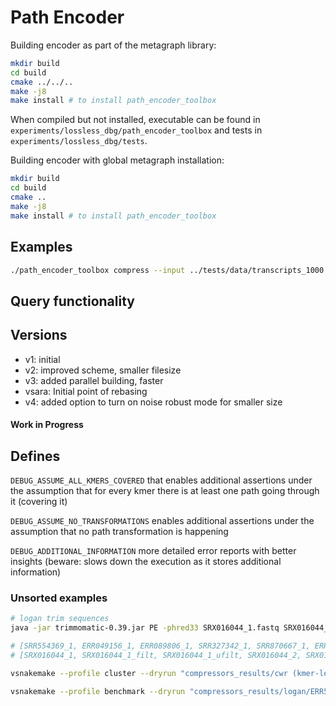 # Path Encoder

Building encoder as part of the metagraph library:
```bash
mkdir build
cd build
cmake ../../..
make -j8
make install # to install path_encoder_toolbox
```
When compiled but not installed, executable can be found in `experiments/lossless_dbg/path_encoder_toolbox` and tests in 
`experiments/lossless_dbg/tests`.

Building encoder with global metagraph installation:
```bash
mkdir build
cd build
cmake ..
make -j8
make install # to install path_encoder_toolbox
```

## Examples
```bash
./path_encoder_toolbox compress --input ../tests/data/transcripts_1000.fa --output ./
```

## Query functionality

## Versions
- v1: initial 
- v2: improved scheme, smaller filesize
- v3: added parallel building, faster
- vsara: Initial point of rebasing
- v4: added option to turn on noise robust mode for smaller size 




#### Work in Progress

## Defines
`DEBUG_ASSUME_ALL_KMERS_COVERED` that enables additional assertions under the assumption that for every kmer there is at least one path going through it (covering it)

`DEBUG_ASSUME_NO_TRANSFORMATIONS` enables additional assertions under the assumption that no path transformation is happening

`DEBUG_ADDITIONAL_INFORMATION` more detailed error reports with better insights (beware: slows down the execution as it stores additional information) 

### Unsorted examples

```bash
# logan trim sequences
java -jar trimmomatic-0.39.jar PE -phred33 SRX016044_1.fastq SRX016044_2.fastq  SRX016044_1_filt.fastq SRX016044_1_ufilt.fastq  SRX016044_2_filt.fastq  SRX016044_2_ufilt.fastq ILLUMINACLIP:TruSeq2-PE.fa:2:30:12 LEADING:3 TRAILING:3 SLIDINGWINDOW:4:20 MINLEN:40 BASECOUNT:N:0:0 

# [SRR554369_1, ERR049156_1, ERR089806_1, SRR327342_1, SRR870667_1, ERR532393_1]
# [SRX016044_1, SRX016044_1_filt, SRX016044_1_ufilt, SRX016044_2, SRX016044_2_filt, SRX016044_2_ufilt]

vsnakemake --profile cluster --dryrun "compressors_results/cwr (kmer-length: 21) (chunks: 1000, statistics-verbosity: 7, path-rerouting: no)/[SRR554369_1, ERR049156_1, ERR089806_1, SRR327342_1, SRR870667_1, ERR532393_1, chr1_10_individuals, chr1_30_individuals]"

vsnakemake --profile benchmark --dryrun "compressors_results/logan/ERR532393_1" 'decompressed_files/cwr/ERR532393_1.fasta' "compressors_results/cwr (kmer-length: 21) (chunks: 0, path-rerouting: no)/ERR532393_1" "compressors_results/cwr (kmer-length: 21) (chunks: 1000, statistics-verbosity: 7, path-rerouting: no)/ERR532393_1"
```


